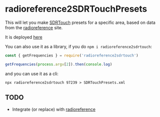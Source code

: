 # radioreference2SDRTouchPresets

This will let you make [SDRTouch](https://sdrtouch.com/) presets for a specific area, based on data from the [radioreference](https://www.radioreference.com/) site.

It is deployed [here](https://sdrtouch.dkonsumer.now.sh)

You can also use it as a library, if you do `npm i radioreference2sdrtouch`:

```js
const { getFrequencies } = require('radioreference2sdrtouch')

getFrequencies(process.argv[2]).then(console.log)
```

and you can use it as a cli:

```
npx radioreference2sdrtouch 97239 > SDRTouchPresets.xml
```

## TODO

* Integrate (or replace) with [radioreference](https://github.com/konsumer/radioreference)
